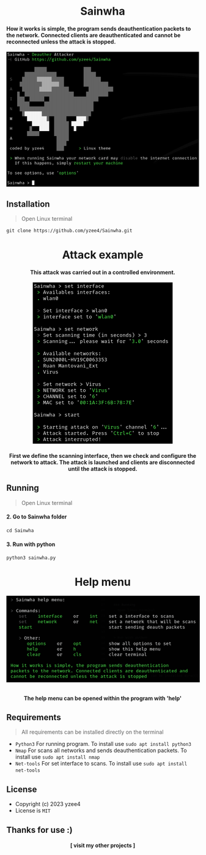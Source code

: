 <h1 align="center">Sainwha</h1>

<h4> How it works is simple, the program sends deauthentication
 packets to the network. Connected clients are deauthenticated and 
 cannot be reconnected unless the attack is stopped.</h4>

<p align="center">
  <img src="docs/Sainwha-1.png" alt="Sainwha">
</p>

<h2>Installation</h2>

> Open Linux terminal

```terminal
git clone https://github.com/yzee4/Sainwha.git
```

<h1 align="center">Attack example</h1>
<h4 align="center">This attack was carried out in a controlled environment.</h4>
<p align="center" style="text-align: center;">
  <img src="docs/Sainwha-2.png" alt="Sainwha">
</p>
<h4 align="center">First we define the scanning interface, then we check and configure the network to attack. The attack is launched and clients are disconnected until the attack is stopped.</h4>

<h2>Running</h2>

> Open Linux terminal

<h4>2. Go to Sainwha folder</h4>

```terminal
cd Sainwha
```
<h4>3. Run with python</h4>

```terminal
python3 sainwha.py
```

<h1 align="center">Help menu</h1>
<p align="center" style="text-align: center;">
  <img src="docs/Sainwha-3.png" alt="Sainwha" style="border: 1px solid #000000; margin-bottom: 10px;">
</p>
<h4 align="center">The help menu can be opened within the program with 'help'</h4>

<h2>Requirements</h2>

> All requirements can be installed directly on the terminal

   - `Python3` For running program. To install use `sudo apt install python3`
   - `Nmap` For scans all networks and sends deauthentication packets. To  install use `sudo apt install nmap`
   - `Net-tools` For set interface to scans. To install use `sudo apt install net-tools`

<h2>License</h2>

   - Copyright (c) 2023 yzee4 
   - License is `MIT`

<h2>Thanks for use :)</h2>
<h4 align="center">[ visit my other projects ]</h4>
